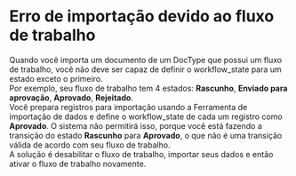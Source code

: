 # Erro de importação devido ao fluxo de trabalho



Quando você importa um documento de um DocType que possui um fluxo de trabalho, você não deve ser capaz de definir o workflow\_state para um estado exceto o primeiro.   
Por exemplo, seu fluxo de trabalho tem 4 estados: **Rascunho**, **Enviado para aprovação**,  **Aprovado**, **Rejeitado**.  
Você prepara registros para importação usando a Ferramenta de importação de dados e define o workflow\_state de cada um registro como **Aprovado**. O sistema não permitirá isso, porque você está fazendo a transição do estado **Rascunho** para **Aprovado**, o que não é uma transição válida de acordo com seu fluxo de trabalho.  
A solução é desabilitar o fluxo de trabalho, importar seus dados e então ativar o fluxo de trabalho novamente.  


